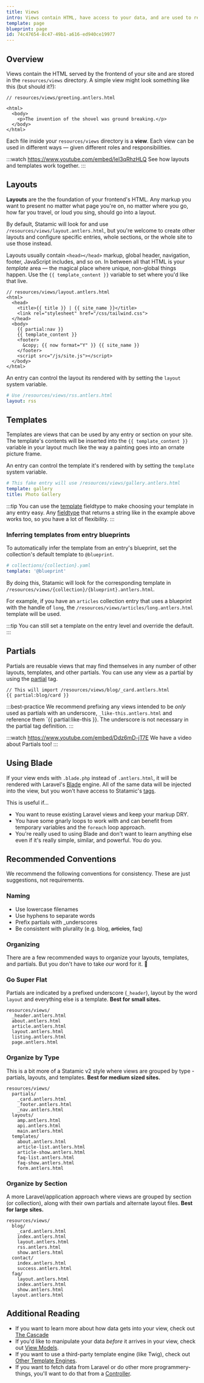 ```yaml
---
title: Views
intro: Views contain HTML, have access to your data, and are used to render the front-end of your site. Layouts, templates, and partials are all different types of views.
template: page
blueprint: page
id: 74c47654-8c47-49b1-a616-ed940ce19977
---
```

## Overview
Views contain the HTML served by the frontend of your site and are stored in the `resources/views` directory. A simple view might look something like this (but should it?):

```
// resources/views/greeting.antlers.html

<html>
  <body>
    <p>The invention of the shovel was ground breaking.</p>
  </body>
</html>
```

Each file inside your `resources/views` directory is a **view**. Each view can be used in different ways — given different roles and responsibilities.

:::watch https://www.youtube.com/embed/leI3qRhzHLQ
See how layouts and templates work together.
:::

## Layouts

**Layouts** are the the foundation of your frontend's HTML. Any markup you want to present no matter what page you're on, no matter where you go, how far you travel, or loud you sing, should go into a layout.

By default, Statamic will look for and use `/resources/views/layout.antlers.html`, but you're welcome to create other layouts and configure specific entries, whole sections, or the whole site to use those instead.

Layouts usually contain `<head></head>` markup, global header, navigation, footer, JavaScript includes, and so on. In between all that HTML is your _template_ area — the magical place where unique, non-global things happen. Use the `{{ template_content }}` variable to set where you'd like that live.

```
// resources/views/layout.antlers.html
<html>
  <head>
    <title>{{ title }} | {{ site_name }}</title>
    <link rel="stylesheet" href="/css/tailwind.css">
  </head>
  <body>
    {{ partial:nav }}
    {{ template_content }}
    <footer>
      &copy; {{ now format="Y" }} {{ site_name }}
    </footer>
    <script src="/js/site.js"></script>
  </body>
</html>
```

An entry can control the layout its rendered with by setting the `layout` system variable.

``` yaml
# Use /resources/views/rss.antlers.html
layout: rss
```

## Templates

Templates are views that can be used by any entry or section on your site. The template's contents will be inserted into the `{{ template_content }}` variable in your layout much like the way a painting goes into an ornate picture frame.

An entry can control the template it's rendered with by setting the `template` system variable.

``` yaml
# This fake entry will use /resources/views/gallery.antlers.html
template: gallery
title: Photo Gallery
```

:::tip
You can use the [template](/fieldtypes/template) fieldtype to make choosing your template in any entry easy. Any [fieldtype](/fieldtypes) that returns a string like in the example above works too, so you have a lot of flexibility.
:::

### Inferring templates from entry blueprints


To automatically infer the template from an entry's blueprint, set the collection's default template to `@blueprint`.

``` yaml
# collections/{collection}.yaml
template: '@blueprint'
```

By doing this, Statamic will look for the corresponding template in `/resources/views/{collection}/{blueprint}.antlers.html`.

For example, if you have an `articles` collection entry that uses a blueprint with the handle of `long`, the `/resources/views/articles/long.antlers.html` template will be used.

:::tip
You can still set a template on the entry level and override the default.
:::

## Partials

Partials are reusable views that may find themselves in any number of other layouts, templates, and other partials. You can use any view as a partial by using the [partial](/tags/partial) tag.

```
// This will import /resources/views/blog/_card.antlers.html
{{ partial:blog/card }}
```

:::best-practice
We recommend prefixing any views intended to be _only_ used as partials with an underscore, `_like-this.antlers.html` and reference them `{{ partial:like-this }}. The underscore is not necessary in the partial tag definition.
:::

:::watch https://www.youtube.com/embed/Ddz6mD-jT7E
We have a video about Partials too!
:::

## Using Blade

If your view ends with `.blade.php` instead of `.antlers.html`, it will be rendered with Laravel's [Blade](https://laravel.com/docs/blade) engine. All of the same data will be injected into the view, but you won't have access to Statamic's [tags](/tags).

This is useful if...

- You want to reuse existing Laravel views and keep your markup DRY.
- You have some gnarly loops to work with and can benefit from temporary variables and the `foreach` loop approach.
- You're really used to using Blade and don't want to learn anything else even if it's really simple, similar, and powerful. You do you.


## Recommended Conventions

We recommend the following conventions for consistency. These are just suggestions, not requirements.

### Naming

- Use lowercase filenames
- Use hyphens to separate words
- Prefix partials with _underscores
- Be consistent with plurality (e.g. blog, <strike>articles</strike>, faq)

### Organizing

There are a few recommended ways to organize your layouts, templates, and partials. But you don't have to take _our_ word for it. 🌈

### Go Super Flat

Partials are indicated by a prefixed underscore (`_header`), layout by the word `layout` and everything else is a template. **Best for small sites.**

``` files theme:serendipity-light
resources/views/
  _header.antlers.html
  about.antlers.html
  article.antlers.html
  layout.antlers.html
  listing.antlers.html
  page.antlers.html
```

### Organize by Type

This is a bit more of a Statamic v2 style where views are grouped by type - partials, layouts, and templates. **Best for medium sized sites.**

``` files theme:serendipity-light
resources/views/
  partials/
    _card.antlers.html
    _footer.antlers.html
    _nav.antlers.html
  layouts/
    amp.antlers.html
    api.antlers.html
    main.antlers.html
  templates/
    about.antlers.html
    article-list.antlers.html
    article-show.antlers.html
    faq-list.antlers.html
    faq-show.antlers.html
    form.antlers.html
```

### Organize by Section

A more Laravel/application approach where views are grouped by section (or collection), along with their own partials and alternate layout files. **Best for large sites.**

``` files theme:serendipity-light
resources/views/
  blog/
    _card.antlers.html
    index.antlers.html
    layout.antlers.html
    rss.antlers.html
    show.antlers.html
  contact/
    index.antlers.html
    success.antlers.html
  faq/
    layout.antlers.html
    index.antlers.html
    show.antlers.html
  layout.antlers.html
```

## Additional Reading

- If you want to learn more about how data gets into your view, check out [The Cascade](/cascade)
- If you'd like to manipulate your data _before_ it arrives in your view, check out [View Models](/view-models).
- If you want to use a third-party template engine (like Twig), check out [Other Template Engines](/template-engines).
- If you want to fetch data from Laravel or do other more programmery-things, you'll want to do that from a [Controller](/controllers).
